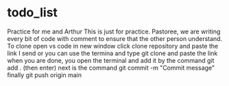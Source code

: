 # todo_list
Practice for me and Arthur
This is just for practice.
Pastoree, we are writing every bit of code with comment to ensure that the other person understand.
To clone open vs code in new window
click clone repository and paste the link I send
or you can use the termina and type git clone and paste the link
when you are done, you open the terminal and add it by the command git add . (then enter)
next is the command git commit -m "Commit message"
finally git push origin main
